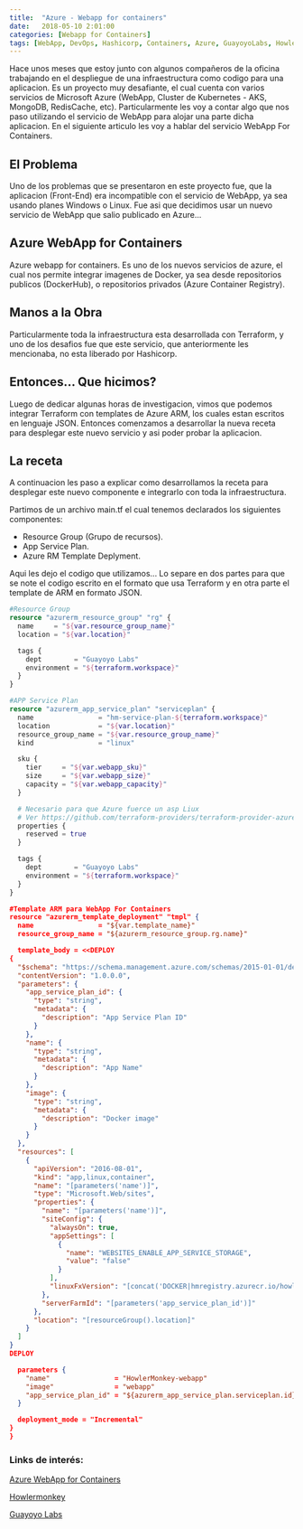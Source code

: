 ```yaml
---
title:  "Azure - Webapp for containers"
date:   2018-05-10 2:01:00
categories: [Webapp for Containers]
tags: [WebApp, DevOps, Hashicorp, Containers, Azure, GuayoyoLabs, Howlermonkey]
---
```

Hace unos meses que estoy junto con algunos compañeros de la oficina trabajando en el despliegue de una infraestructura como codigo para una aplicacion. Es un proyecto muy desafiante, el cual cuenta con varios servicios de Microsoft Azure (WebApp, Cluster de Kubernetes - AKS, MongoDB, RedisCache, etc).
Particularmente les voy a contar algo que nos paso utilizando el servicio de WebApp para alojar una parte dicha aplicacion.
En el siguiente articulo les voy a hablar del servicio WebApp For Containers.


## El Problema ##

Uno de los problemas que se presentaron en este proyecto fue, que la aplicacion (Front-End) era incompatible con el servicio de WebApp, ya sea usando planes Windows o Linux.
Fue asi que decidimos usar un nuevo servicio de WebApp que salio publicado en Azure...

## Azure WebApp for Containers ##

Azure webapp for containers. Es uno de los nuevos servicios de azure, el cual nos permite integrar imagenes de Docker, ya sea desde repositorios publicos (DockerHub), o repositorios privados (Azure Container Registry).

## Manos a la Obra ##

Particularmente toda la infraestructura esta desarrollada con Terraform, y uno de los desafios fue que este servicio, que anteriormente les mencionaba, no esta liberado por Hashicorp.

## Entonces... Que hicimos? ##

Luego de dedicar algunas horas de investigacion, vimos que podemos integrar Terraform con templates de Azure ARM, los cuales estan escritos en lenguaje JSON.
Entonces comenzamos a desarrollar la nueva receta para desplegar este nuevo servicio y asi poder probar la aplicacion.

## La receta ##

A continuacion les paso a explicar como desarrollamos la receta para desplegar este nuevo componente e integrarlo con toda la infraestructura.

Partimos de un archivo main.tf el cual tenemos declarados los siguientes componentes:

- Resource Group (Grupo de recursos).
- App Service Plan.
- Azure RM Template Deplyment.

Aqui les dejo el codigo que utilizamos... Lo separe en dos partes para que se note el codigo escrito en el formato que usa Terraform y en otra parte el template de ARM en formato JSON.

```tf
#Resource Group
resource "azurerm_resource_group" "rg" {
  name     = "${var.resource_group_name}"
  location = "${var.location}"

  tags {
    dept        = "Guayoyo Labs"
    environment = "${terraform.workspace}"
  }
}

#APP Service Plan
resource "azurerm_app_service_plan" "serviceplan" {
  name                = "hm-service-plan-${terraform.workspace}"
  location            = "${var.location}"
  resource_group_name = "${var.resource_group_name}"
  kind                = "linux"

  sku {
    tier     = "${var.webapp_sku}"
    size     = "${var.webapp_size}"
    capacity = "${var.webapp_capacity}"
  }

  # Necesario para que Azure fuerce un asp Liux
  # Ver https://github.com/terraform-providers/terraform-provider-azurerm/issues/602
  properties {
    reserved = true
  }

  tags {
    dept        = "Guayoyo Labs"
    environment = "${terraform.workspace}"
  }
}
```

```JSON
#Template ARM para WebApp For Containers
resource "azurerm_template_deployment" "tmpl" {
  name                = "${var.template_name}"
  resource_group_name = "${azurerm_resource_group.rg.name}"

  template_body = <<DEPLOY
{
  "$schema": "https://schema.management.azure.com/schemas/2015-01-01/deploymentTemplate.json#",
  "contentVersion": "1.0.0.0",
  "parameters": {
    "app_service_plan_id": {
      "type": "string",
      "metadata": {
        "description": "App Service Plan ID"
      }
    },
    "name": {
      "type": "string",
      "metadata": {
        "description": "App Name"
      }
    },
    "image": {
      "type": "string",
      "metadata": {
        "description": "Docker image"
      }
    }
  },
  "resources": [
    {
      "apiVersion": "2016-08-01",
      "kind": "app,linux,container",
      "name": "[parameters('name')]",
      "type": "Microsoft.Web/sites",
      "properties": {
        "name": "[parameters('name')]",
        "siteConfig": {
          "alwaysOn": true,
          "appSettings": [
            {
              "name": "WEBSITES_ENABLE_APP_SERVICE_STORAGE",
              "value": "false"
            }
          ],
          "linuxFxVersion": "[concat('DOCKER|hmregistry.azurecr.io/howlermonkey-', parameters('image'), 'app:test-be')]"
        },
        "serverFarmId": "[parameters('app_service_plan_id')]"
      },
      "location": "[resourceGroup().location]"
    }
  ]
}
DEPLOY

  parameters {
    "name"                = "HowlerMonkey-webapp"
    "image"               = "webapp"
    "app_service_plan_id" = "${azurerm_app_service_plan.serviceplan.id}"
  }

  deployment_mode = "Incremental"
}
}
```

### Links de interés: ###

[Azure WebApp for Containers][AzureWebAppforContainers]

[AzureWebAppforContainers]: https://azure.microsoft.com/es-es/services/app-service/containers/

[Howlermonkey][Howlermonkey]

[Guayoyo Labs][GuayoyoLabs]

[Howlermonkey]: https://howlermonkey.io/

[GuayoyoLabs]: https://guayoyolabs.com/
